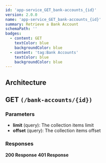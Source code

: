 ```yaml
---
id: 'app-service_GET_bank-accounts_{id}'
version: 2.0.0
name: 'app-service_GET_bank-accounts_{id}'
summary: Retrieve a Bank Account
schemaPath: ''
badges:
  - content: GET
    textColor: blue
    backgroundColor: blue
  - content: 'tag:Bank Accounts'
    textColor: blue
    backgroundColor: blue
---
```

## Architecture
<NodeGraph />



## GET `(/bank-accounts/{id})`

### Parameters
- **limit** (query): The collection items limit
- **offset** (query): The collection items offset




### Responses
**200 Response**
<SchemaViewer file="response-200.json" maxHeight="500" id="response-200" />
      **401 Response**
<SchemaViewer file="response-401.json" maxHeight="500" id="response-401" />

